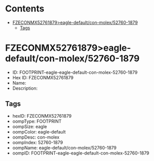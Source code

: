 



Contents
========

* [FZECONMX52761879>eagle-default/con-molex/52760-1879](#fzeconmx52761879eagle-defaultcon-molex52760-1879)
	* [Tags](#tags)

# FZECONMX52761879>eagle-default/con-molex/52760-1879

- ID: FOOTPRINT-eagle-eagle-default-con-molex-52760-1879
- Hex ID: FZECONMX52761879
- Name: 
- Description: 

## Tags

- hexID: FZECONMX52761879
- oompType: FOOTPRINT
- oompSize: eagle
- oompColor: eagle-default
- oompDesc: con-molex
- oompIndex: 52760-1879
- oompName: eagle-default/con-molex/52760-1879
- oompID: FOOTPRINT-eagle-eagle-default-con-molex-52760-1879
